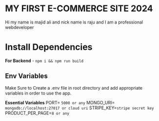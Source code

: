 ﻿# MY FIRST E-COMMERCE SITE 2024
Hi my name is majid ali and nick name is raju and I am a professional webdeveloper 


# Install Dependencies

**For Backend**  -  `npm i && npm run build`

## Env Variables

[](https://github.com/meabhisingh/mern-ecommerce-server-2024/blob/master/README.md#env-variables)

Make Sure to Create a .env file in root directory and add appropriate variables in order to use the app.

**Essential Variables**  PORT=  `5000 or any`  MONGO_URI=  `mongodb://localhost:27017 or cloud uri`  STRIPE_KEY=`stripe secret key`  PRODUCT_PER_PAGE=`8 or any`

